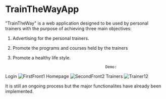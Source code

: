 # TrainTheWayApp

"TrainTheWay" is a web application designed to be used by personal trainers with the purpose of achieving three main objectives:
1. Advertising for the personal trainers.
2. Promote the programs and courses held by the trainers
3. Promote a healthy life style. 



                                                Demo:
                          
Login
![FirstFront1](https://user-images.githubusercontent.com/71169635/115870824-773cb580-a448-11eb-9848-a5593abd292c.jpg)
Homepage
![SecondFront2](https://user-images.githubusercontent.com/71169635/115870856-815eb400-a448-11eb-977c-8822b4c44423.png)
Trainers
![Trainer12](https://user-images.githubusercontent.com/71169635/115871672-853f0600-a449-11eb-84f5-8563a599f8e9.png)


It is still an ongoing process but the major functionalites have already been implemented.




